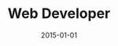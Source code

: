 ---
date: '2015-01-01'
startDate: 'January 2015'
endDate: 'June 2015'
company: 'ONDA'
title: 'Web Developer'
tasks:
  - 'Create a java based platform in order to manage contractors invoices.'
---